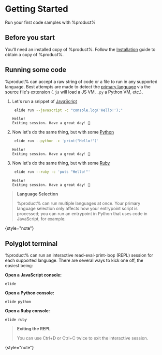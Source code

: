 # Getting Started

Run your first code samples with %product%

## Before you start

You'll need an installed copy of %product%. Follow the [Installation](Installation.md) guide to obtain a copy of
%product%.

## Running some code

%product% can accept a raw string of code or a file to run in any supported language. Best attempts are made to detect
the [primary language](Execution.md#primary-language) via the source file's extension (`.js` will load a JS VM, `.py` a
Python VM, etc.).

1. Let's run a snippet of [JavaScript](JavaScript.md)

   ```bash
    elide run --javascript -c "console.log('Hello!');"
   ```
   ```Console
   Hello!
   Exiting session. Have a great day! 👋
   ```

2. Now let's do the same thing, but with some [Python](Python.md)

   ```bash
    elide run --python -c 'print("Hello!")'
   ```
   ```Console
   Hello!
   Exiting session. Have a great day! 👋
   ```

3. Now let's do the same thing, but with some [Ruby](Ruby.md)

   ```bash
    elide run --ruby -c 'puts "Hello!"'
   ```
   ```Console
   Hello!
   Exiting session. Have a great day! 👋
   ```

> **Language Selection**
>
> %product% can run multiple languages at once. Your primary language selection only affects how your entrypoint script
> is processed; you can run an entrypoint in Python that uses code in JavaScript, for example.
>
{style="note"}

## Polyglot terminal

%product% can run an interactive read-eval-print-loop (REPL) session for each supported language. There are several ways
to kick one off, the easiest being:

**Open a JavaScript console:**
```Console
elide
```

**Open a Python console:**
```Console
elide python
```

**Open a Ruby console:**
```Console
elide ruby
```

> **Exiting the REPL**
>
> You can use <shortcut>Ctrl+D</shortcut> or <shortcut>Ctrl+C</shortcut> twice to exit the interactive session.
>
{style="note"}
